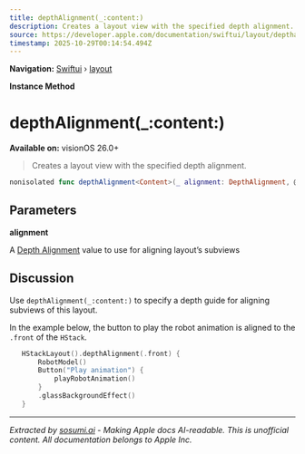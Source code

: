 ```yaml
---
title: depthAlignment(_:content:)
description: Creates a layout view with the specified depth alignment.
source: https://developer.apple.com/documentation/swiftui/layout/depthalignment(_:content:)
timestamp: 2025-10-29T00:14:54.494Z
---
```


**Navigation:** [Swiftui](/documentation/swiftui) › [layout](/documentation/swiftui/layout)

**Instance Method**

# depthAlignment(_:content:)

**Available on:** visionOS 26.0+

> Creates a layout view with the specified depth alignment.

```swift
nonisolated func depthAlignment<Content>(_ alignment: DepthAlignment, @ViewBuilder content: () -> Content) -> some View where Content : View
```

## Parameters

**alignment**

A [Depth Alignment](/documentation/swiftui/depthalignment) value to use for aligning layout’s subviews



## Discussion

Use `depthAlignment(_:content:)` to specify a depth guide for aligning subviews of this layout.

In the example below, the button to play the robot animation is aligned to the `.front` of the `HStack`.

```swift
   HStackLayout().depthAlignment(.front) {
       RobotModel()
       Button("Play animation") {
           playRobotAnimation()
       }
       .glassBackgroundEffect()
   }
```

---

*Extracted by [sosumi.ai](https://sosumi.ai) - Making Apple docs AI-readable.*
*This is unofficial content. All documentation belongs to Apple Inc.*

